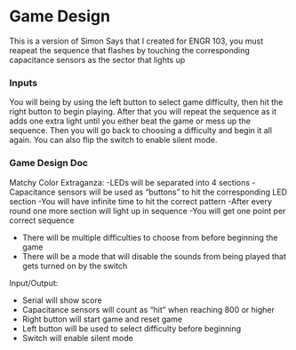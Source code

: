 # Game Design
This is a version of Simon Says that I created for ENGR 103, you must reapeat the sequence that flashes by touching the corresponding capacitance sensors as the sector that lights up

### Inputs
You will being by using the left button to select game difficulty, then hit the right button to begin playing. After that you will repeat the sequence as it adds one extra light until you either beat the game or mess up the sequence. Then you will go back to choosing a difficulty and begin it all again. You can also flip the switch to enable silent mode.


### Game Design Doc
Matchy Color Extraganza:
-LEDs will be separated into 4 sections
-Capacitance sensors will be used as “buttons” to hit the corresponding LED section
-You will have infinite time to hit the correct pattern
-After every round one more section will light up in sequence
-You will get one point per correct sequence
- There will be multiple difficulties to choose from before beginning the game
- There will be a mode that will disable the sounds from being played that gets turned on by the switch


Input/Output:
- Serial will show score 
- Capacitance sensors will count as “hit” when reaching 800 or higher
- Right button will start game and reset game
- Left button will be used to select difficulty before beginning
- Switch will enable silent mode
